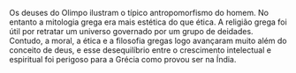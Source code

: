 ﻿Os deuses do Olimpo ilustram o típico antropomorfismo do homem. No entanto a mitologia grega era mais estética do que ética. A religião grega foi útil por retratar um universo governado por um grupo de deidades. Contudo, a moral, a ética e a filosofia gregas logo avançaram muito além do conceito de deus, e esse desequilíbrio entre o crescimento intelectual e espiritual foi perigoso para a Grécia como provou ser na Índia.